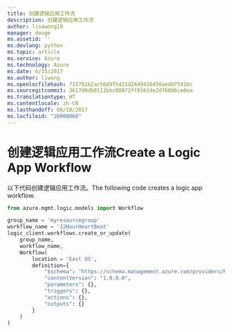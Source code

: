 ```yaml
---
title: 创建逻辑应用工作流
description: 创建逻辑应用工作流
author: lisawong19
manager: douge
ms.assetid: ''
ms.devlang: python
ms.topic: article
ms.service: Azure
ms.technology: Azure
ms.date: 6/15/2017
ms.author: liwong
ms.openlocfilehash: 732791b2ac5689f5421d2449410450aedb7591bc
ms.sourcegitcommit: 3617d0db0111bbc00072ff8161de2d76606ce0ea
ms.translationtype: HT
ms.contentlocale: zh-CN
ms.lasthandoff: 08/18/2017
ms.locfileid: "20909060"
---
```

# <a name="create-a-logic-app-workflow"></a><span data-ttu-id="ede7e-103">创建逻辑应用工作流</span><span class="sxs-lookup"><span data-stu-id="ede7e-103">Create a Logic App Workflow</span></span>

<span data-ttu-id="ede7e-104">以下代码创建逻辑应用工作流。</span><span class="sxs-lookup"><span data-stu-id="ede7e-104">The following code creates a logic app workflow.</span></span>

```python
from azure.mgmt.logic.models import Workflow

group_name = 'myresourcegroup'
workflow_name = '12HourHeartBeat'
logic_client.workflows.create_or_update(
    group_name,
    workflow_name,
    Workflow(
        location = 'East US',
        definition={
            "$schema": "https://schema.management.azure.com/providers/Microsoft.Logic/schemas/2016-06-01/workflowdefinition.json#",
            "contentVersion": "1.0.0.0",
            "parameters": {},
            "triggers": {},
            "actions": {},
            "outputs": {}
        }
    )
)
```

